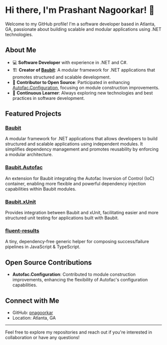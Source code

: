 # Hi there, I'm Prashant Nagoorkar! 👋

Welcome to my GitHub profile! I'm a software developer based in Atlanta, GA, passionate about building scalable and modular applications using .NET technologies.

## About Me

- 💻 **Software Developer** with experience in .NET and C#.
- 🏗️ **Creator of [Baubit](https://github.com/pnagoorkar/Baubit)**: A modular framework for .NET applications that promotes structured and scalable development. 
- 🤝 **Contributor to Open Source**: Participated in enhancing [Autofac.Configuration](https://github.com/autofac/Autofac.Configuration), focusing on module construction improvements. 
- 🌱 **Continuous Learner**: Always exploring new technologies and best practices in software development.

## Featured Projects

### [Baubit](https://github.com/pnagoorkar/Baubit)

A modular framework for .NET applications that allows developers to build structured and scalable applications using independent modules. It simplifies dependency management and promotes reusability by enforcing a modular architecture. 

### [Baubit.Autofac](https://github.com/pnagoorkar/Baubit.Autofac)

An extension for Baubit integrating the Autofac Inversion of Control (IoC) container, enabling more flexible and powerful dependency injection capabilities within Baubit modules.

### [Baubit.xUnit](https://github.com/pnagoorkar/Baubit.xUnit)

Provides integration between Baubit and xUnit, facilitating easier and more structured unit testing for applications built with Baubit.

### [fluent-results](https://github.com/pnagoorkar/fluent-results)

A tiny, dependency‑free generic helper for composing success/failure pipelines in JavaScript & TypeScript.

## Open Source Contributions

- **Autofac.Configuration**: Contributed to module construction improvements, enhancing the flexibility of Autofac's configuration capabilities. 

## Connect with Me

- GitHub: [pnagoorkar](https://github.com/pnagoorkar)
- Location: Atlanta, GA

---

Feel free to explore my repositories and reach out if you're interested in collaboration or have any questions!
